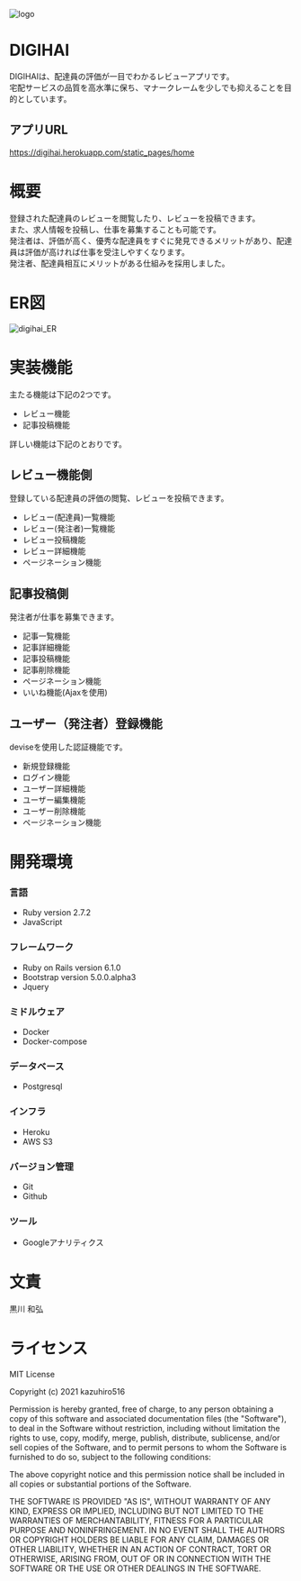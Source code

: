 ![logo](https://user-images.githubusercontent.com/64354488/104673770-bd85c880-5725-11eb-8273-1bf5aa108cd3.png)

# DIGIHAI

DIGIHAIは、配達員の評価が一目でわかるレビューアプリです。<br>
宅配サービスの品質を高水準に保ち、マナークレームを少しでも抑えることを目的としています。

## アプリURL
https://digihai.herokuapp.com/static_pages/home

# 概要
登録された配達員のレビューを閲覧したり、レビューを投稿できます。<br>
また、求人情報を投稿し、仕事を募集することも可能です。<br>
発注者は、評価が高く、優秀な配達員をすぐに発見できるメリットがあり、配達員は評価が高ければ仕事を受注しやすくなります。<br>
発注者、配達員相互にメリットがある仕組みを採用しました。

# ER図
![digihai_ER](https://user-images.githubusercontent.com/64354488/106453010-01215600-64cc-11eb-891d-10788f7434fa.jpeg)


# 実装機能
主たる機能は下記の2つです。<br>
 * レビュー機能
 * 記事投稿機能 <br>

詳しい機能は下記のとおりです。
 ## レビュー機能側
登録している配達員の評価の閲覧、レビューを投稿できます。<br>
* レビュー(配達員)一覧機能
* レビュー(発注者)一覧機能
* レビュー投稿機能
* レビュー詳細機能
* ページネーション機能
 ## 記事投稿側
発注者が仕事を募集できます。
* 記事一覧機能
* 記事詳細機能
* 記事投稿機能
* 記事削除機能
* ページネーション機能
* いいね機能(Ajaxを使用)
 ## ユーザー（発注者）登録機能
 deviseを使用した認証機能です。
* 新規登録機能
* ログイン機能
* ユーザー詳細機能
* ユーザー編集機能
* ユーザー削除機能
* ページネーション機能

# 開発環境
### 言語
* Ruby version 2.7.2
* JavaScript

### フレームワーク
* Ruby on Rails version 6.1.0
* Bootstrap version 5.0.0.alpha3
* Jquery

### ミドルウェア

* Docker
* Docker-compose

### データベース
* Postgresql

### インフラ
* Heroku
* AWS S3

### バージョン管理
* Git
* Github

### ツール
* Googleアナリティクス

# 文責
黒川 和弘
# ライセンス
MIT License

Copyright (c) 2021 kazuhiro516

Permission is hereby granted, free of charge, to any person obtaining a copy
of this software and associated documentation files (the "Software"), to deal
in the Software without restriction, including without limitation the rights
to use, copy, modify, merge, publish, distribute, sublicense, and/or sell
copies of the Software, and to permit persons to whom the Software is
furnished to do so, subject to the following conditions:

The above copyright notice and this permission notice shall be included in all
copies or substantial portions of the Software.

THE SOFTWARE IS PROVIDED "AS IS", WITHOUT WARRANTY OF ANY KIND, EXPRESS OR
IMPLIED, INCLUDING BUT NOT LIMITED TO THE WARRANTIES OF MERCHANTABILITY,
FITNESS FOR A PARTICULAR PURPOSE AND NONINFRINGEMENT. IN NO EVENT SHALL THE
AUTHORS OR COPYRIGHT HOLDERS BE LIABLE FOR ANY CLAIM, DAMAGES OR OTHER
LIABILITY, WHETHER IN AN ACTION OF CONTRACT, TORT OR OTHERWISE, ARISING FROM,
OUT OF OR IN CONNECTION WITH THE SOFTWARE OR THE USE OR OTHER DEALINGS IN THE
SOFTWARE.
